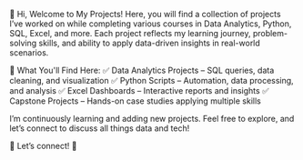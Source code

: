 👋 Hi, Welcome to My Projects!
Here, you will find a collection of projects I’ve worked on while completing various courses in Data Analytics, Python, SQL, Excel, and more. Each project reflects my learning journey, problem-solving skills, and ability to apply data-driven insights in real-world scenarios.

🚀 What You'll Find Here:
✅ Data Analytics Projects – SQL queries, data cleaning, and visualization
✅ Python Scripts – Automation, data processing, and analysis
✅ Excel Dashboards – Interactive reports and insights
✅ Capstone Projects – Hands-on case studies applying multiple skills

I’m continuously learning and adding new projects. Feel free to explore, and let’s connect to discuss all things data and tech!

📩 Let’s connect! 🚀
